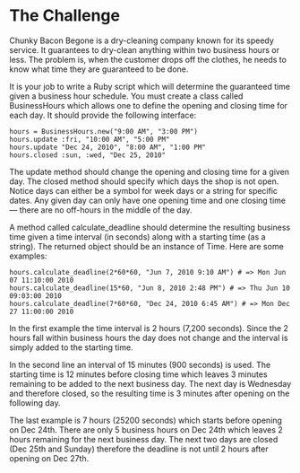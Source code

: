 # The Challenge
Chunky Bacon Begone is a dry-cleaning company known for its speedy service. It guarantees to dry-clean anything within two business hours or less. The problem is, when the customer drops off the clothes, he needs to know what time they are guaranteed to be done.

It is your job to write a Ruby script which will determine the guaranteed time given a business hour schedule. You must create a class called BusinessHours which allows one to define the opening and closing time for each day. It should provide the following interface:

    hours = BusinessHours.new("9:00 AM", "3:00 PM")
    hours.update :fri, "10:00 AM", "5:00 PM"
    hours.update "Dec 24, 2010", "8:00 AM", "1:00 PM"
    hours.closed :sun, :wed, "Dec 25, 2010"

The update method should change the opening and closing time for a given day. The closed method should specify which days the shop is not open. Notice days can either be a symbol for week days or a string for specific dates. Any given day can only have one opening time and one closing time — there are no off-hours in the middle of the day.

A method called calculate_deadline should determine the resulting business time given a time interval (in seconds) along with a starting time (as a string). The returned object should be an instance of Time. Here are some examples:

    hours.calculate_deadline(2*60*60, "Jun 7, 2010 9:10 AM") # => Mon Jun 07 11:10:00 2010
    hours.calculate_deadline(15*60, "Jun 8, 2010 2:48 PM") # => Thu Jun 10 09:03:00 2010
    hours.calculate_deadline(7*60*60, "Dec 24, 2010 6:45 AM") # => Mon Dec 27 11:00:00 2010

In the first example the time interval is 2 hours (7,200 seconds). Since the 2 hours fall within business hours the day does not change and the interval is simply added to the starting time.

In the second line an interval of 15 minutes (900 seconds) is used. The starting time is 12 minutes before closing time which leaves 3 minutes remaining to be added to the next business day. The next day is Wednesday and therefore closed, so the resulting time is 3 minutes after opening on the following day.

The last example is 7 hours (25200 seconds) which starts before opening on Dec 24th. There are only 5 business hours on Dec 24th which leaves 2 hours remaining for the next business day. The next two days are closed (Dec 25th and Sunday) therefore the deadline is not until 2 hours after opening on Dec 27th.